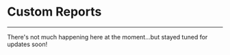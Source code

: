 # Custom Reports

---

There's not much happening here at the moment...but stayed tuned for updates soon!

